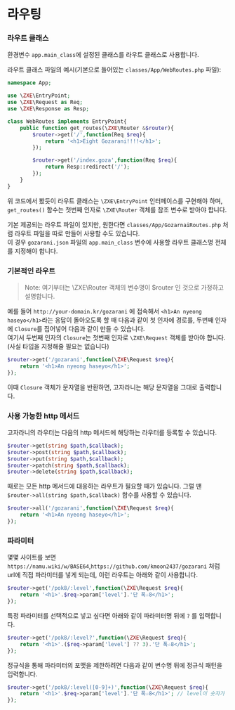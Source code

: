 # 라우팅
### 라우트 클래스
환경변수 `app.main_class`에 설정된 클래스를 라우트 클래스로 사용합니다.

라우트 클래스 파일의 예시(기본으로 들어있는 `classes/App/WebRoutes.php` 파일):
```php
namespace App;

use \ZXE\EntryPoint;
use \ZXE\Request as Req;
use \ZXE\Response as Resp;

class WebRoutes implements EntryPoint{
    public function get_routes(\ZXE\Router &$router){
        $router->get('/',function(Req $req){
            return '<h1>Eight Gozarani!!!!</h1>';
        });

        $router->get('/index.goza',function(Req $req){
            return Resp::redirect('/');
        });
    }
}
```

위 코드에서 봤듯이 라우트 클래스는 `\ZXE\EntryPoint` 인터페이스를 구현해야 하며, `get_routes()` 함수는 첫번째 인자로 `\ZXE\Router` 객체를 참조 변수로 받아야 합니다.

기본 제공되는 라우트 파일이 있지만, 원한다면 `classes/App/GozarnaiRoutes.php` 처럼 라우트 파일을 따로 만들어 사용할 수도 있습니다.  
이 경우 `gozarani.json` 파일의 `app.main_class` 변수에 사용할 라우트 클래스명 전체를 지정해야 합니다.
### 기본적인 라우트
> Note: 여기부터는 \ZXE\Router 객체의 변수명이 $router 인 것으로 가정하고 설명합니다.

예를 들어 `http://your-domain.kr/gozarani` 에 접속해서 `<h1>An nyeong haseyo</h1>`라는 응답이 돌아오도록 할 때
다음과 같이 첫 인자에 경로를, 두번째 인자에 `Closure`를 집어넣어 다음과 같이 만들 수 있습니다.  
여기서 두번째 인자의 `Closure`는 첫번째 인자로 `\ZXE\Request` 객체를 받아야 합니다.(사실 타입을 지정해줄 필요는 없습니다)
```php
$router->get('/gozarani',function(\ZXE\Request $req){
    return '<h1>An nyeong haseyo</h1>';
});
```

이때 `Closure` 객체가 문자열을 반환하면, 고자라니는 해당 문자열을 그대로 출력합니다.
### 사용 가능한 http 메서드
고자라니의 라우터는 다음의 http 메서드에 해당하는 라우터를 등록할 수 있습니다.
```php
$router->get(string $path,$callback);
$router->post(string $path,$callback);
$router->put(string $path,$callback);
$router->patch(string $path,$callback);
$router->delete(string $path,$callback);
```

때로는 모든 http 메서드에 대응하는 라우트가 필요할 때가 있습니다.
그럴 땐 `$router->all(string $path,$callback)` 함수를 사용할 수 있습니다.
```php
$router->all('/gozarani',function(\ZXE\Request $req){
    return '<h1>An nyeong haseyo</h1>';
});
```
### 파라미터
몇몇 사이트를 보면 `https://namu.wiki/w/BASE64`,`https://github.com/kmoon2437/gozarani` 처럼 url에 직접 파라미터를 넣게 되는데,
이런 라우트는 아래와 같이 사용합니다.
```php
$router->get('/pok8/:level',function(\ZXE\Request $req){
    return '<h1>'.$req->param['level'].'단 폭☆8</h1>';
});
```

특정 파라미터를 선택적으로 넣고 싶다면 아래와 같이 파라미터명 뒤에 `?` 를 입력합니다.
```php
$router->get('/pok8/:level?',function(\ZXE\Request $req){
    return '<h1>'.($req->param['level'] ?? 3).'단 폭☆8</h1>';
});
```

정규식을 통해 파라미터의 포맷을 제한하려면 다음과 같이 변수명 뒤에 정규식 패턴을 입력합니다.
```php
$router->get('/pok8/:level([0-9]+)',function(\ZXE\Request $req){
    return '<h1>'.$req->param['level'].'단 폭☆8</h1>'; // level이 숫자가 아니면 404 응답이 돌아옴
});
```
